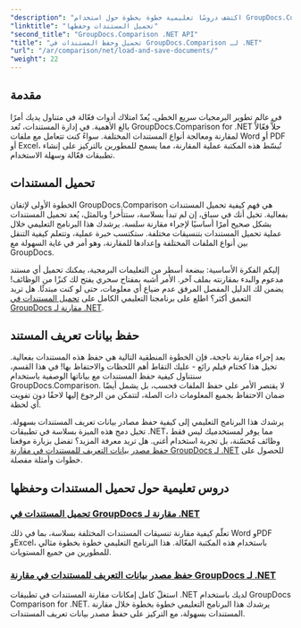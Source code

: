 ```yaml
---
"description": "اكتشف دروسًا تعليمية خطوة بخطوة حول استخدام GroupDocs.Comparison لـ .NET لتحميل المستندات وحفظها بكفاءة. مثالي للمطورين الذين يبحثون عن تبسيط مقارنات المستندات."
"linktitle": "تحميل المستندات وحفظها"
"second_title": "GroupDocs.Comparison .NET API"
"title": "تحميل وحفظ المستندات في GroupDocs.Comparison لـ .NET"
"url": "/ar/comparison/net/load-and-save-documents/"
"weight": 22
---
```


## مقدمة

في عالم تطوير البرمجيات سريع الخطى، يُعدّ امتلاك أدوات فعّالة في متناول يديك أمرًا بالغ الأهمية. في إدارة المستندات، تُعد GroupDocs.Comparison for .NET حلاًّ فعّالاً لمقارنة ومعالجة أنواع المستندات المختلفة. سواءً كنت تتعامل مع ملفات Word أو PDF أو Excel، تُبسّط هذه المكتبة عملية المقارنة، مما يسمح للمطورين بالتركيز على إنشاء تطبيقات فعّالة وسهلة الاستخدام.

## تحميل المستندات

الخطوة الأولى لإتقان GroupDocs.Comparison هي فهم كيفية تحميل المستندات بفعالية. تخيل أنك في سباق، إن لم تبدأ بسلاسة، ستتأخر! وبالمثل، يُعد تحميل المستندات بشكل صحيح أمرًا أساسيًا لإجراء مقارنة سلسة. يرشدك هذا البرنامج التعليمي خلال عملية تحميل المستندات بتنسيقات مختلفة. ستكتسب خبرة عملية، وتتعلم كيفية التنقل بين أنواع الملفات المختلفة وإعدادها للمقارنة، وهو أمر في غاية السهولة مع GroupDocs.

إليكم الفكرة الأساسية: ببضعة أسطر من التعليمات البرمجية، يمكنك تحميل أي مستند مدعوم والبدء بمقارنته بملف آخر. الأمر أشبه بمفتاح سحري يفتح لك كنزًا من الوظائف! يضمن لك الدليل المفصل المرفق عدم ضياع أي معلومات، حتى لو كنت مبتدئًا. هل تريد التعمق أكثر؟ اطلع على برنامجنا التعليمي الكامل على [تحميل المستندات في GroupDocs مقارنة لـ .NET](./load-documents/).

## حفظ بيانات تعريف المستند

بعد إجراء مقارنة ناجحة، فإن الخطوة المنطقية التالية هي حفظ هذه المستندات بفعالية. تخيل هذا كختام فيلم رائع - عليك التقاط أهم اللحظات والاحتفاظ بها! في هذا القسم، سنتناول كيفية حفظ المستندات مع بياناتها الوصفية باستخدام GroupDocs.Comparison. لا يقتصر الأمر على حفظ الملفات فحسب، بل يشمل أيضًا ضمان الاحتفاظ بجميع المعلومات ذات الصلة، لتتمكن من الرجوع إليها لاحقًا دون تفويت أي لحظة.

يرشدك هذا البرنامج التعليمي إلى كيفية حفظ مصادر بيانات تعريف المستندات بسهولة. تخيل دمج هذه الميزة بسلاسة في تطبيقات .NET، مما يوفر لمستخدميك ليس فقط وظائف مُحسّنة، بل تجربة استخدام أغنى. هل تريد معرفة المزيد؟ تفضل بزيارة موقعنا [حفظ مصدر بيانات التعريف للمستندات في مقارنة GroupDocs لـ .NET](./save-documents-metadata-source/) للحصول على خطوات وأمثلة مفصلة.

## دروس تعليمية حول تحميل المستندات وحفظها
### [تحميل المستندات في GroupDocs مقارنة لـ .NET](./load-documents/)
تعلّم كيفية مقارنة تنسيقات المستندات المختلفة بسلاسة، بما في ذلك Word وPDF وExcel، باستخدام هذه المكتبة الفعّالة. هذا البرنامج التعليمي خطوة بخطوة مثالي للمطورين من جميع المستويات.
### [حفظ مصدر بيانات التعريف للمستندات في مقارنة GroupDocs لـ .NET](./save-documents-metadata-source/)
استغلّ كامل إمكانات مقارنة المستندات في تطبيقات .NET لديك باستخدام GroupDocs Comparison for .NET. يرشدك هذا البرنامج التعليمي خطوة بخطوة خلال مقارنة المستندات بسهولة، مع التركيز على حفظ مصدر بيانات تعريف المستندات.